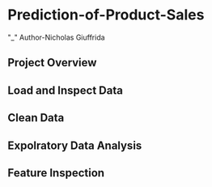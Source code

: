 # Prediction-of-Product-Sales
"_"  Author-Nicholas Giuffrida
## Project Overview
## Load and Inspect Data
## Clean Data
## Expolratory Data Analysis
## Feature Inspection

